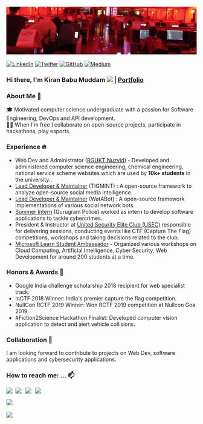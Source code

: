 ![banner](https://github.com/kiranbabumuddam/kiranbabumuddam/blob/master/0.jpeg)

[![LinkedIn](https://img.shields.io/badge/LinkedIn-kiranbabumuddam-blue?style=flat-square&logo=linkedin)](https://www.linkedin.com/in/kiranbabumuddam/)
[![Twitter](https://img.shields.io/twitter/follow/kiranbabumuddam?style=flat-square&logo=twitter)](https://twitter.com/kiranbabumuddam)
[![GitHub](https://img.shields.io/badge/GitHub-kiranbabumuddam-lightgrey?style=flat-square&logo=github)](https://www.github.com/kiranbabumuddam/)
[![Medium](https://img.shields.io/badge/Medium-kiranbabumuddam-green?style=flat-square&logo=medium)](https://medium.com/@kiranbabumuddam)

### Hi there, I'm Kiran Babu Muddam <img src="https://github.com/TheDudeThatCode/TheDudeThatCode/blob/master/Assets/Hi.gif" width="20px"> | [Portfolio](https://kiranmuddam.com)

### About Me 🚀

🎓 Motivated computer science undergraduate with a passion for Software Engineering, DevOps and API development. <br>
👨‍💻 When I'm free I collaborate on open-source projects, participate in hackathons, play esports.

### Experience 🔥

- Web Dev and Administrator ([RGUKT Nuzvid](https://rguktn.ac.in/)) - Developed and administered computer science engineering, chemical engineering, national service scheme websites which are used by **10k+ students** in the university..
- [Lead Developer & Maintainer](https://github.com/TIGMINT/) (TIGMINT) : A open-source framework to analyze open-source social media intelligence.
- [Lead Developer & Maintainer](https://github.com/WatABot/) (WatABot) : A open-source framework implementations of various social network bots.
- [Summer Intern](http://gurgaon.haryanapolice.gov.in/) (Gurugram Police) worked as intern to develop software applications to tackle cybercrimes.
- President & Instructor at [United Security Elite Club (USEC)](https://usec.site) responsible for delivering sessions, conducting events like CTF (Capture The Flag) competitions, workshops and taking decisions related to the club.
- [Microsoft Learn Student Ambassador](https://studentambassadors.microsoft.com) - Organized various workshops on Cloud Computing, Artificial Intelligence, Cyber Security, Web Development for around 200 students at a time.

### Honors & Awards 🏅

- Google India challenge scholarship 2018 recipient for web specialist track.
- InCTF 2018 Winner: India's premier capture the flag competition.
- NullCon RCTF 2019 Winner: Won RCTF 2019 competition at Nullcon Goa 2019.
- #Fiction2Science Hackathon Finalist: Developed computer vision application to detect and alert vehicle collisions.

### Collaboration 👯

I am looking forward to contribute to projects on Web Dev, software applications and cybersecurity applications.

###  How to reach me: ... 📫

<a href="https://www.linkedin.com/in/kiranbabumuddam">
  <img align="left" width="24px" src="https://cdn.jsdelivr.net/npm/simple-icons@v3/icons/linkedin.svg"  />
</a>
<a href="https://twitter.com/kiranbabumuddam">
  <img align="left" width="26px" src="https://cdn.jsdelivr.net/npm/simple-icons@v3/icons/twitter.svg" />
</a>
<a href="mailto:kiraniiitn@gmail.com">
  <img align="left" width="26px" src="https://cdn.jsdelivr.net/npm/simple-icons@v3/icons/gmail.svg" />
</a>
<a href="http://medium.com/@kiranbabumuddam">
  <img align="left" width="26px" src="https://cdn.jsdelivr.net/npm/simple-icons@v3/icons/medium.svg" />
</a>

<br />

![](https://github-readme-stats.vercel.app/api?username=kiranbabumuddam&count_private=true&hide_border=true&include_all_commits=true&show_icons=true)

![](https://komarev.com/ghpvc/?username=kiranbabumuddam&color=green&style=flat-square&label=Guests)

